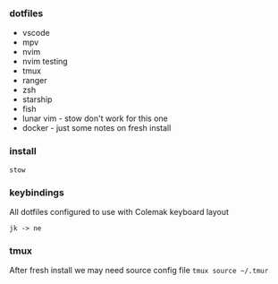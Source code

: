 ### dotfiles
- vscode
- mpv
- nvim
- nvim testing
- tmux
- ranger
- zsh
- starship
- fish
- lunar vim - stow don't work for this one
- docker - just some notes on fresh install

### install
```
stow 
```
### keybindings
All dotfiles configured to use with Colemak keyboard layout 

```jk -> ne``` 

### tmux
After fresh install we may need source config file
```tmux source ~/.tmur```
